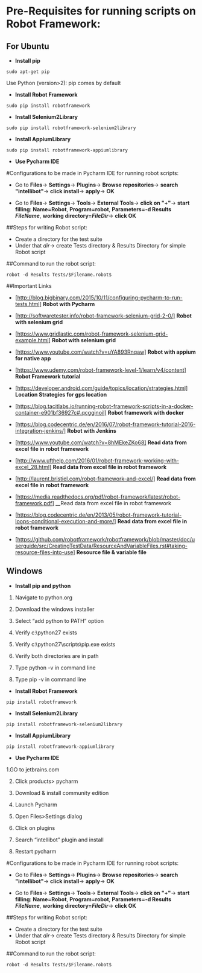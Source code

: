 # Pre-Requisites for running scripts on Robot Framework:

## For __Ubuntu__

*  __Install pip__
```
sudo apt-get pip
```

Use Python (version>2): pip comes by default

* __Install Robot Framework__
```
sudo pip install robotframework
```

* __Install Selenium2Library__
```
sudo pip install robotframework-selenium2library
```

* __Install AppiumLibrary__
```
sudo pip install robotframework-appiumlibrary
```

* __Use Pycharm IDE__

#Configurations to be made in Pycharm IDE for running robot scripts:

* Go to __Files__-> __Settings__-> __Plugins__-> __Browse repositories__-> __search "intellibot"__-> __click install__-> __apply__-> __OK__

* Go to __Files__-> __Settings__-> __Tools__-> __External Tools__-> __click on "+"__-> __start filling__: __Name=Robot__, __Program=robot__, __Parameters=-d Results $FileName$__, __working directory=$FileDir$__-> __click OK__

##Steps for writing Robot script:

* Create a directory for the test suite
* Under that $dir$-> create Tests directory & Results Directory for simple Robot script

##Command to run the robot script:

```
robot -d Results Tests/$Filename.robot$
```

##Important Links

* [http://blog.bigbinary.com/2015/10/11/configuring-pycharm-to-run-tests.html] __Robot with Pycharm__

* [http://softwaretester.info/robot-framework-selenium-grid-2-0/] __Robot with selenium grid__

* [https://www.gridlastic.com/robot-framework-selenium-grid-example.html] __Robot with selenium grid__

* [https://www.youtube.com/watch?v=uYA893Rnqaw] __Robot with appium for native app__

* [https://www.udemy.com/robot-framework-level-1/learn/v4/content] __Robot Framework tutorial__

* [https://developer.android.com/guide/topics/location/strategies.html] __Location Strategies for gps location__

* [https://blog.tacitlabs.io/running-robot-framework-scripts-in-a-docker-container-e901bf36927c#.qcgginoil] __Robot framework with docker__

* [https://blog.codecentric.de/en/2016/07/robot-framework-tutorial-2016-integration-jenkins/] __Robot with Jenkins__

* [https://www.youtube.com/watch?v=8hMEkeZKo68] __Read data from excel file in robot framework__

* [http://www.ufthelp.com/2016/01/robot-framework-working-with-excel_28.html] __Read data from excel file in robot framework__

* [http://laurent.bristiel.com/robot-framework-and-excel/] __Read data from excel file in robot framework__

* [https://media.readthedocs.org/pdf/robot-framework/latest/robot-framework.pdf] __Read data from excel file in robot framework

* [https://blog.codecentric.de/en/2013/05/robot-framework-tutorial-loops-conditional-execution-and-more/] __Read data from excel file in robot framework__

* [https://github.com/robotframework/robotframework/blob/master/doc/userguide/src/CreatingTestData/ResourceAndVariableFiles.rst#taking-resource-files-into-use] __Resource file & variable file__

## __Windows__

* __Install pip and python__

1. Navigate to python.org


2. Download the windows installer


3. Select “add python to PATH” option


4. Verify c:\python27 exists


5. Verify c:\python27\scripts\pip.exe exists


6. Verify both directories are in path


7. Type python -v in command line


8. Type pip -v in command line


* __Install Robot Framework__
```
pip install robotframework
```

* __Install Selenium2Library__
```
pip install robotframework-selenium2library
```

* __Install AppiumLibrary__
```
pip install robotframework-appiumlibrary
```

* __Use Pycharm IDE__

1.GO to jetbrains.com


2. Click products> pycharm


3. Download & install community edition


4. Launch Pycharm


5. Open Files>Settings dialog


6. Click on plugins


7. Search “intellibot” plugin and install


8. Restart pycharm


#Configurations to be made in Pycharm IDE for running robot scripts:

* Go to __Files__-> __Settings__-> __Plugins__-> __Browse repositories__-> __search "intellibot"__-> __click install__-> __apply__-> __OK__

* Go to __Files__-> __Settings__-> __Tools__-> __External Tools__-> __click on "+"__-> __start filling__: __Name=Robot__, __Program=robot__, __Parameters=-d Results $FileName$__, __working directory=$FileDir$__-> __click OK__

##Steps for writing Robot script:

* Create a directory for the test suite
* Under that $dir$-> create Tests directory & Results Directory for simple Robot script

##Command to run the robot script:

```
robot -d Results Tests/$Filename.robot$
```
